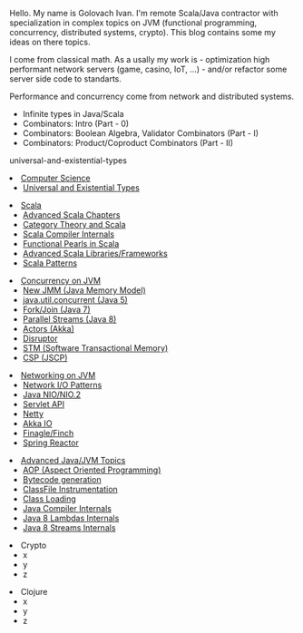 Hello. 
My name is Golovach Ivan. 
I'm remote Scala/Java contractor with specialization in complex topics on JVM (functional programming, concurrency, distributed systems, crypto).
This blog contains some my ideas on there topics.

I come from classical math. As a usally my work is 
	- optimization high performant network servers (game, casino, IoT, ...) 
	- and/or refactor some server side code to standarts. 

Performance and  concurrency come from network and distributed systems.

- Infinite types in Java/Scala
- Combinators: Intro (Part - 0)
- Combinators: Boolean Algebra, Validator Combinators (Part - I)
- Combinators: Product/Coproduct Combinators (Part - II)


universal-and-existential-types
<li><a href="/computer-science/">Computer Science</a>
	<ul>
		<li><a href="/computer-science/universal-and-existential-types.html">Universal and Existential Types</a></li>
	</ul>
</li>	
<li><a href="/scala/">Scala</a>
	<ul>
		<li><a href="/scala/advanced-chapters/">Advanced Scala Chapters</a></li>
		<li><a href="/scala/category-theory/">Category Theory and Scala</a></li>		
		<li><a href="/scala/compiler-internals/">Scala Compiler Internals</a></li>	
		<li><a href="/scala/functional-pearls/">Functional Pearls in Scala</a></li>
		<li><a href="/scala/libraries-frameworks/">Advanced Scala Libraries/Frameworks</a></li>
		<li><a href="/scala/patterns/">Scala Patterns</a></li>
	</ul>
</li>
<li><a href="/concurrency-on-jvm/">Concurrency on JVM</a>
	<ul>
		<li><a href="/concurrency-on-jvm/jmm/">New JMM (Java Memory Model)</a></li>
		<li><a href="/concurrency-on-jvm/juc/">java.util.concurrent (Java 5)</a></li>
		<li><a href="/concurrency-on-jvm/fork-join/">Fork/Join (Java 7)</a></li>	
		<li><a href="/concurrency-on-jvm/parallel-streams/">Parallel Streams (Java 8)</a></li>
		<li><a href="/concurrency-on-jvm/actors/">Actors (Akka)</a></li>
		<li><a href="/concurrency-on-jvm/disruptor/">Disruptor</a></li>
		<li><a href="/concurrency-on-jvm/stm/">STM (Software Transactional Memory)</a></li>
		<li><a href="/concurrency-on-jvm/csp/">CSP (JSCP)</a></li>		
	</ul>
</li>
<li><a href="/networking-on-jvm/">Networking on JVM</a>
	<ul>
		<li><a href="/networking-on-jvm/network-io-patterns/">Network I/O Patterns</a></li>		
		<li><a href="/networking-on-jvm/nio-nio2/">Java NIO/NIO.2</a></li>		
		<li><a href="/networking-on-jvm/servlet-api/">Servlet API</a></li>		
		<li><a href="/networking-on-jvm/netty/">Netty</a></li>		
		<li><a href="/networking-on-jvm/akka-io/">Akka IO</a></li>
		<li><a href="/networking-on-jvm/finagle-finch/">Finagle/Finch</a></li>
		<li><a href="/networking-on-jvm/spring-reactor/">Spring Reactor</a></li>		
	</ul>
</li>
<li><a href="/java/">Advanced Java/JVM Topics</a>
	<ul>
		<li><a href="/java/aop/">AOP (Aspect Oriented Programming)</a></li>
		<li><a href="/java/bytecode-generation/">Bytecode generation</a></li>
		<li><a href="/java/classfile-instrumentation/">ClassFile Instrumentation</a></li>
		<li><a href="/java/class-loading/">Class Loading</a></li>
		<li><a href="/java/compiler-internals/">Java Compiler Internals</a></li>
		<li><a href="/java/lambdas-internals/">Java 8 Lambdas Internals</a></li>
		<li><a href="/java/streams-internals/">Java 8 Streams Internals</a></li>
	</ul>
</li>
<li>Crypto
	<ul>
		<li>x</li>
		<li>y</li>
		<li>z</li>
	</ul>
</li>
<li>Clojure
	<ul>
		<li>x</li>
		<li>y</li>
		<li>z</li>
	</ul>
</li>
</ul>
</html>
